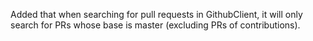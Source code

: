 Added that when searching for pull requests in GithubClient, it will only search for PRs whose base is master (excluding PRs of contributions).
